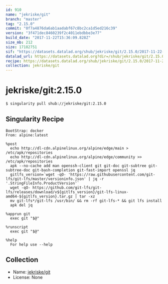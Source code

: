 ```yaml
---
id: 910
name: "jekriske/git"
branch: "master"
tag: "2.15.0"
commit: "0f7a4876da6ab1aadabf67c8bc2ca1d5ed216c39"
version: "3f471dec8460239f2c4011ebdbbe3e77"
build_date: "2017-11-22T15:36:09.828Z"
size_mb: 212
size: 17182751
sif: "https://datasets.datalad.org/shub/jekriske/git/2.15.0/2017-11-22-0f7a4876-3f471dec/3f471dec8460239f2c4011ebdbbe3e77.simg"
datalad_url: https://datasets.datalad.org?dir=/shub/jekriske/git/2.15.0/2017-11-22-0f7a4876-3f471dec/
recipe: https://datasets.datalad.org/shub/jekriske/git/2.15.0/2017-11-22-0f7a4876-3f471dec/Singularity
collection: jekriske/git
---
```


# jekriske/git:2.15.0

```bash
$ singularity pull shub://jekriske/git:2.15.0
```

## Singularity Recipe

```singularity
BootStrap: docker
From: alpine:latest

%post
  echo http://dl-cdn.alpinelinux.org/alpine/edge/main > /etc/apk/repositories
  echo http://dl-cdn.alpinelinux.org/alpine/edge/community >> /etc/apk/repositories
  apk --no-cache add man openssh-client git git-doc git-subtree git-subtree-doc git-bash-completion git-fast-import openssl jq
  gitlfs_version=`wget -qO- 'https://raw.githubusercontent.com/git-lfs/git-lfs/master/versioninfo.json' | jq -r '.StringFileInfo.ProductVersion'`
  wget -qO- https://github.com/git-lfs/git-lfs/releases/download/v${gitlfs_version}/git-lfs-linux-amd64-${gitlfs_version}.tar.gz | tar -xz
  mv git-lfs*/git-lfs /usr/bin/ && rm -rf git-lfs-* && git lfs install
  apk del jq

%apprun git
  exec git "$@"

%runscript
  exec git "$@"

%help
  For help use --help
```

## Collection

 - Name: [jekriske/git](https://github.com/jekriske/git)
 - License: None

